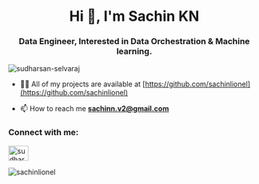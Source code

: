 
<h1 align="center">Hi 👋, I'm Sachin KN</h1>  
<h3 align="center">Data Engineer, Interested in Data Orchestration & Machine learning.</h3>  

<p align="left"> <img src="https://komarev.com/ghpvc/?username=sachinlionel&label=Profile%20views&color=0e75b6&style=flat" alt="sudharsan-selvaraj" /> </p>  

- 👨‍💻 All of my projects are available at [https://github.com/sachinlionel](https://github.com/sachinlionel)

- 📫 How to reach me **sachinn.v2@gmail.com**

<h3 align="left">Connect with me:</h3>
<p align="left">  
<a href="https://www.linkedin.com/in/sachinlionel/" target="blank"><img align="center" src="https://raw.githubusercontent.com/rahuldkjain/github-profile-readme-generator/master/src/images/icons/Social/linked-in-alt.svg" alt="sudharsan-selvaraj" height="30" width="40" /></a>  
</p>  


<p><img align="center" src="https://github-readme-stats.vercel.app/api?username=sachinlionel&show_icons=true&locale=en" alt="sachinlionel" /></p>
